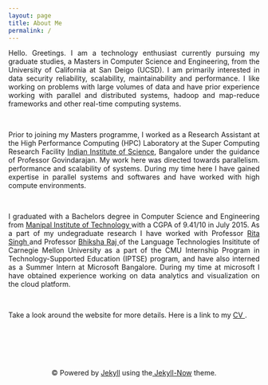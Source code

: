 ```yaml
---
layout: page
title: About Me
permalink: /
---
```


<span style="text-align: justify;">

Hello. Greetings. I am a technology enthusiast currently pursuing my graduate studies, a Masters in Computer Science and Engineering, from the University of California at San Deigo (UCSD). I am primarily interested in data security reliability, scalability, maintainability and performance. I like working on problems with large volumes of data and have prior experience working with parallel and distributed systems, hadoop and map-reduce frameworks and other real-time computing systems.

<br/>

Prior to joining my Masters programme, I worked as a Research Assistant at the High Performance Computing (HPC) Laboratory at the Super Computing Research Facility <a href = "http://www.iisc.ernet.in/">Indian Institute of Science</a>, Bangalore under the guidance of Professor Govindarajan. My work here was directed towards parallelism. performance and scalability of systems. During my time here I have gained expertise in parallel systems and softwares and have worked with high compute environments. 

<br/>

I graduated with a Bachelors degree in Computer Science and Engineering from  <a href = "http://manipal.edu/mu.html"> Manipal Institute of Technology </a> with a CGPA of 9.41/10 in July 2015. As a part of my undegraduate research  I have worked with Professor <a href ="https://scholar.google.com/citations?user=0lMANmwAAAAJ&hl=en"> Rita Singh </a> and Professor <a href="https://scholar.google.com/citations?user=IWcGY98AAAAJ"> Bhiksha Raj </a> of the Language Technologies Insititute of Carnegie Mellon University as a part of the CMU Internship Program in Technology-Supported Education (IPTSE) program, and have also interned as a Summer Intern at Microsoft Bangalore. During my time at microsoft I have obtained experience working on data analytics and visualization on the cloud platform. 

<br/>

Take a look around the website for more details. 
Here is a link to my  <a href = "http://tejeswinisundaram.github.io/assets/tejeswini_resume.pdf"> CV </a>.


<br/>
<br/>
<br/>
<br/>
<br/>

<div class="container" align="center">
<span>&copy; Powered by  <a href="http://jekyllrb.com" rel="nofollow">Jekyll</a> using the<a href="http://www.jekyllnow.com/" rel="no follow"> Jekyll-Now</a> theme.</span>
</div>

